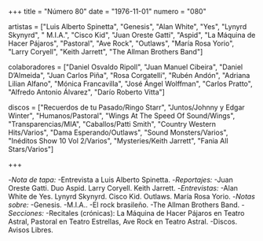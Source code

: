 +++
title = "Número 80"
date = "1976-11-01"
numero = "080"

artistas = ["Luis Alberto Spinetta", "Genesis", "Alan White", "Yes", "Lynyrd Skynyrd", " M.I.A.",  "Cisco Kid", "Juan Oreste Gatti", "Aspid", "La Máquina de Hacer Pájaros", "Pastoral", "Ave Rock", "Outlaws", "María Rosa Yorio", "Larry Coryell", "Keith Jarrett", "The Allman Brothers Band"] 

colaboradores = ["Daniel Osvaldo Ripoll", "Juan Manuel Cibeira", "Daniel D’Almeida", "Juan Carlos Piña", "Rosa Corgatelli", "Rubén Andón", "Adriana Lilian Alfano", "Mónica Francavilla", "José Ángel Wolffman", "Carlos Pratto", "Alfredo Antonio Álvarez", "Darío Roberto Vitta"]

discos = ["Recuerdos de tu Pasado/Ringo Starr", "Juntos/Johnny y Edgar Winter", "Humanos/Pastoral", "Wings At The Speed Of Sound/Wings", "Transparencias/MIA", "Caballos/Patti Smith", "Country Western Hits/Varios", "Dama Esperando/Outlaws", "Sound Monsters/Varios", "Inéditos Show 10 Vol 2/Varios", "Mysteries/Keith Jarrett", "Fania All Stars/Varios"]

+++

-*Nota de tapa:*
 -Entrevista a Luis Alberto Spinetta. 
-*Reportajes:*
 -Juan Oreste Gatti. Duo Aspid. Larry Coryell. Keith Jarrett. 
-*Entrevistas:*
 -Alan White de Yes. Lynyrd Skynyrd. Cisco Kid. Outlaws. María Rosa Yorio.
-*Notas sobre:*
 -Genesis.
 -M.I.A.. 
 -El rock brasileño. 
 -The Allman Brothers Band.
-*Secciones:*
 -Recitales (crónicas): La Máquina de Hacer Pájaros en Teatro Astral, Pastoral en Teatro Estrellas, Ave Rock en Teatro Astral.
 -Discos. Avisos Libres.

